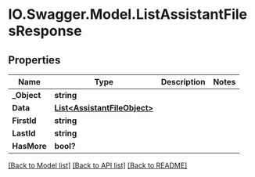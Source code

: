 # IO.Swagger.Model.ListAssistantFilesResponse
## Properties

Name | Type | Description | Notes
------------ | ------------- | ------------- | -------------
**_Object** | **string** |  | 
**Data** | [**List&lt;AssistantFileObject&gt;**](AssistantFileObject.md) |  | 
**FirstId** | **string** |  | 
**LastId** | **string** |  | 
**HasMore** | **bool?** |  | 

[[Back to Model list]](../README.md#documentation-for-models) [[Back to API list]](../README.md#documentation-for-api-endpoints) [[Back to README]](../README.md)


